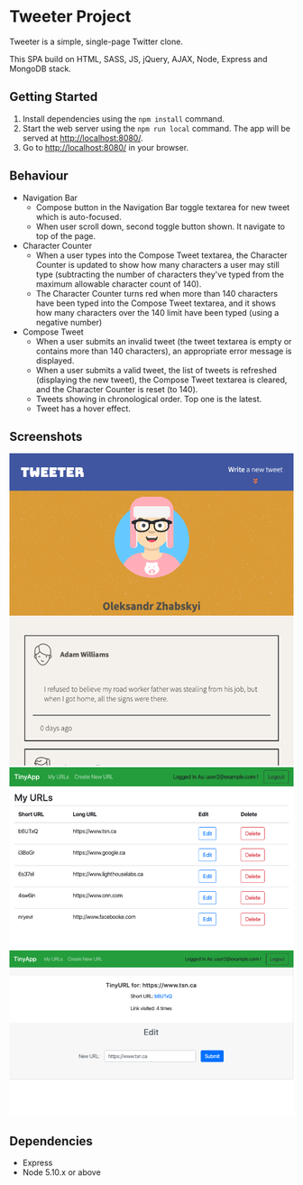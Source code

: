 # Tweeter Project

Tweeter is a simple, single-page Twitter clone.

This SPA build on HTML, SASS, JS, jQuery, AJAX, Node, Express and MongoDB stack.

## Getting Started

1. Install dependencies using the `npm install` command.
2. Start the web server using the `npm run local` command. The app will be served at <http://localhost:8080/>.
3. Go to <http://localhost:8080/> in your browser.

## Behaviour
 * Navigation Bar
   - Compose button in the Navigation Bar toggle textarea for new tweet which is auto-focused.
   - When user scroll down, second toggle button shown. It navigate to top of the page.
 * Character Counter
   - When a user types into the Compose Tweet textarea, the Character Counter is updated to show how many characters a user may still type (subtracting the number of characters they've typed from the maximum allowable character count of 140).
   - The Character Counter turns red when more than 140 characters have been typed into the Compose Tweet textarea, and it shows how many characters over the 140 limit have been typed (using a negative number)
 * Compose Tweet
   - When a user submits an invalid tweet (the tweet textarea is empty or contains more than 140 characters), an appropriate error message is displayed.
   - When a user submits a valid tweet, the list of tweets is refreshed (displaying the new tweet), the Compose Tweet textarea is cleared, and the Character Counter is reset (to 140).
   - Tweets showing in chronological order. Top one is the latest.
   - Tweet has a hover effect.

## Screenshots

!["Screenshot of Main page"](https://github.com/Zhabskyi/tweeter/blob/master/docs/1.png?raw=true)
!["Screenshot of URLs page"](https://github.com/Zhabskyi/tinyapp/blob/master/docs/2.png?raw=true)
!["Screenshot of Create/Edit new url page"](https://github.com/Zhabskyi/tinyapp/blob/master/docs/3.png?raw=true)

## Dependencies

- Express
- Node 5.10.x or above
